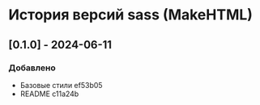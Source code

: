 # История версий sass (MakeHTML)

## [0.1.0] - 2024-06-11
### Добавлено
- Базовые стили ef53b05
- README c11a24b
